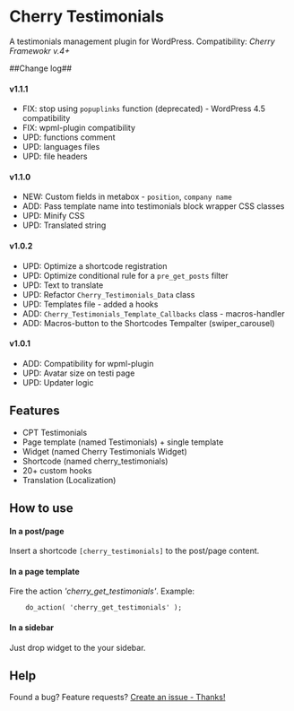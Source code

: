 # Cherry Testimonials
A testimonials management plugin for WordPress.
Сompatibility: *Cherry Framewokr v.4+*

##Change log##

#### v1.1.1 ####

* FIX: stop using `popuplinks` function (deprecated) - WordPress 4.5 compatibility
* FIX: wpml-plugin compatibility
* UPD: functions comment
* UPD: languages files
* UPD: file headers

#### v1.1.0 ####

* NEW: Custom fields in metabox - `position`, `company name`
* ADD: Pass template name into testimonials block wrapper CSS classes
* UPD: Minify CSS
* UPD: Translated string

#### v1.0.2 ####

* UPD: Optimize a shortcode registration
* UPD: Optimize conditional rule for a `pre_get_posts` filter
* UPD: Text to translate
* UPD: Refactor `Cherry_Testimonials_Data` class
* UPD: Templates file - added a hooks
* ADD: `Cherry_Testimonials_Template_Callbacks` class - macros-handler
* ADD: Macros-button to the Shortcodes Tempalter (swiper_carousel)

#### v1.0.1 ####

* ADD: Compatibility for wpml-plugin
* UPD: Avatar size on testi page
* UPD: Updater logic

## Features
* CPT Testimonials
* Page template (named Testimonials) + single template
* Widget (named Cherry Testimonials Widget)
* Shortcode (named cherry_testimonials)
* 20+ custom hooks
* Translation (Localization)

## How to use

#### In a post/page
Insert a shortcode `[cherry_testimonials]` to the post/page content.

#### In a page template
Fire the action *'cherry_get_testimonials'*. Example:
```
	do_action( 'cherry_get_testimonials' );
```

#### In a sidebar
Just drop widget to the your sidebar.

## Help
Found a bug? Feature requests? [Create an issue - Thanks!](https://github.com/CherryFramework/cherry-testimonials/issues/new)